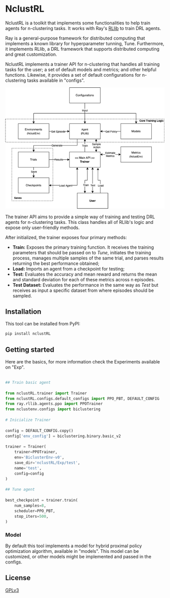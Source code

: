 # NclustRL

NclustRL is a toolkit that implements some functionalities to help train agents for n-clustering tasks. It works with 
Ray's [RLlib](https://github.com/ray-project/ray/tree/master/rllib) to train DRL agents.

Ray is a general-purpose framework for distributed computing that implements a known library for hyperparameter tunning, 
Tune. Furthermore, it implements RLlib, a DRL framework that supports distributed computing and great customization.

NclustRL implements a trainer API for n-clustering that handles all training tasks for the user; a set 
of default models and metrics; and other helpful functions. Likewise, it provides a set of default configurations for 
n-clustering tasks available in "configs".

![Diagram exemplifying NclustEnv's architecture](diagNclustRL.png)

The trainer API aims to provide a simple way of training and testing DRL agents for n-clustering tasks. This class handles 
all of RLlib's logic and expose only user-friendly methods.

After initialized, the trainer exposes four primary methods:

* **Train:** Exposes the primary training function. It receives the training parameters that should be passed on to 
*Tune*, initiates the training process, manages multiple samples of the same trial, and parses results returning the 
best performance obtained;
* **Load:** Imports an agent from a checkpoint for testing;
* **Test:** Evaluates the accuracy and mean reward and returns the mean and standard deviation for each of these metrics 
across n episodes.
* **Test Dataset:** Evaluates the performance in the same way as *Test* but receives as input a specific dataset from 
where episodes should be sampled.

## Installation

This tool can be installed from PyPI:

```sh
pip install nclustRL
```

## Getting started

Here are the basics, for more information check the Experiments available on "Exp".

```python

## Train basic agent

from nclustRL.trainer import Trainer
from nclustRL.configs.default_configs import PPO_PBT, DEFAULT_CONFIG
from ray.rllib.agents.ppo import PPOTrainer
from nclustenv.configs import biclustering

# Inicialize Trainer

config = DEFAULT_CONFIG.copy()
config['env_config'] = biclustering.binary.basic_v2

trainer = Trainer(
    trainer=PPOTrainer,
    env='BiclusterEnv-v0',
    save_dir='nclustRL/Exp/test',
    name='test',
    config=config
)

## Tune agent

best_checkpoint = trainer.train(
    num_samples=8, 
    scheduler=PPO_PBT,
    stop_iters=500,
)

```

### Model

By default this tool implements a model for hybrid proximal policy optimization algorithm, available in "models". This 
model can be customized, or other models might be implemented and passed in the configs.

## License
[GPLv3](LICENSE)

